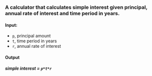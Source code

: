 ###  A calculator that calculates simple interest given principal, annual rate of interest and time period in years.
#### Input:
- `p`, principal amount
- `t`, time period in years
- `r`, annual rate of interest
#### Output   
#####   simple interest = `p*t*r`
